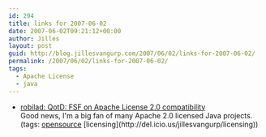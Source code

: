 ```yaml
---
id: 294
title: links for 2007-06-02
date: 2007-06-02T09:21:12+00:00
author: Jilles
layout: post
guid: http://blog.jillesvangurp.com/2007/06/02/links-for-2007-06-02/
permalink: /2007/06/02/links-for-2007-06-02/
tags:
  - Apache License
  - java
---
```

<ul class="delicious">
	<li>
		<div class="delicious-link"><a href="http://robilad.livejournal.com/14460.html">robilad: QotD: FSF on Apache License 2.0 compatibility</a></div>
		<div class="delicious-extended">Good news, I'm a big fan of many Apache 2.0 licensed Java projects.</div>
		<div class="delicious-tags">(tags: <a href="http://del.icio.us/jillesvangurp/opensource">opensource</a> [licensing](http://del.icio.us/jillesvangurp/licensing))</div>
	</li>
</ul>
